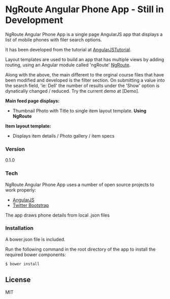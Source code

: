 # NgRoute Angular Phone App - Still in Development

NgRoute Angular Phone App is a single page AngularJS app that displays a list of mobile phones with filer search options. 

It has been developed from the tutorial at [AngularJSTutorial].

Layout templates are used to build an app that has multiple views by adding routing, using an Angular module called 'ngRoute' [NgRoute].

Along with the above, the main different to the orginal course files that have been modified and developed is the filter section. On submitting a value into the search field, 'ie: Dell' the number of results under the 'Show' option is dynatically changed / reduced. Try the current demo at [Demo].

**Main feed page displays:**

  - Thumbnail Photo with Title to single item layout template. **Using NgRoute**


**Item layout template:**

  - Displays item details / Photo gallery / item specs


### Version
0.1.0

### Tech

NgRoute Angular Phone App uses a number of open source projects to work properly:

* [AngularJS]
* [Twitter Bootstrap]

The app draws phone details from local .json files


### Installation

A bower.json file is included.

Run the following command in the root directory of the app to install the required bower components:

```sh
$ bower install
```

License
----

MIT

 [AngularJSTutorial]: <https://docs.angularjs.org/tutorial>
 [NgRoute]: <https://docs.angularjs.org/api/ngRoute>

 [AngularJS]: <http://angularjs.org>
 [Twitter Bootstrap]: <http://twitter.github.com/bootstrap/>
